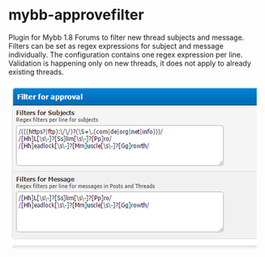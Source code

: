 # mybb-approvefilter

Plugin for Mybb 1.8 Forums to filter new thread subjects and message.
Filters can be set as regex expressions for subject and message individually. 
The configuration contains one regex expression per line. 
Validation is happening only on new threads, it does not apply to already existing threads.

![alt text][example]


[example]: docs/ss.png "Settings in the MyBB ACP"
